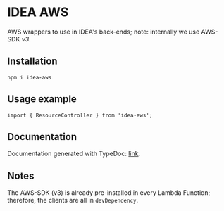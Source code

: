 # IDEA AWS

AWS wrappers to use in IDEA's back-ends; note: internally we use AWS-SDK _v3_.

## Installation

`npm i idea-aws`

## Usage example

```
import { ResourceController } from 'idea-aws';
```

## Documentation

Documentation generated with TypeDoc: [link](https://iter-idea.github.io/IDEA-AWS).

## Notes

The AWS-SDK (v3) is already pre-installed in every Lambda Function; therefore, the clients are all in `devDependency`.
